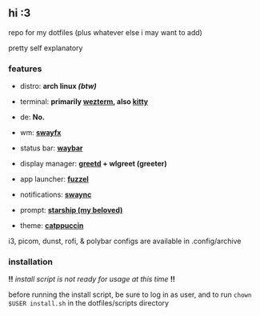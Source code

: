 ## hi :3

repo for my dotfiles (plus whatever else i may want to add)

pretty self explanatory

### features

- distro: **arch linux *(btw)***

- terminal: **primarily [wezterm](https://github.com/wez/wezterm), also [kitty](https://github.com/kovidgoyal/kitty)**

- de: **No.**

- wm: **[swayfx](https://github.com/WillPower3309/swayfx)**

- status bar: **[waybar](https://github.com/Alexays/Waybar)**

- display manager: **[greetd](https://github.com/kennylevinsen/greetd) + wlgreet (greeter)**

- app launcher: **[fuzzel](https://codeberg.org/dnkl/fuzzel)**

- notifications: **[swaync](https://github.com/ErikReider/SwayNotificationCenter)**

- prompt: **[starship (my beloved)](https://starship.rs/)**

- theme: **[catppuccin](https://github.com/catppuccin/)**

i3, picom, dunst, rofi, & polybar configs are available in .config/archive

### installation

**!!** *install script is not ready for usage at this time* **!!**

before running the install script, be sure to log in as user, and to run `chown $USER install.sh` in the dotfiles/scripts directory
